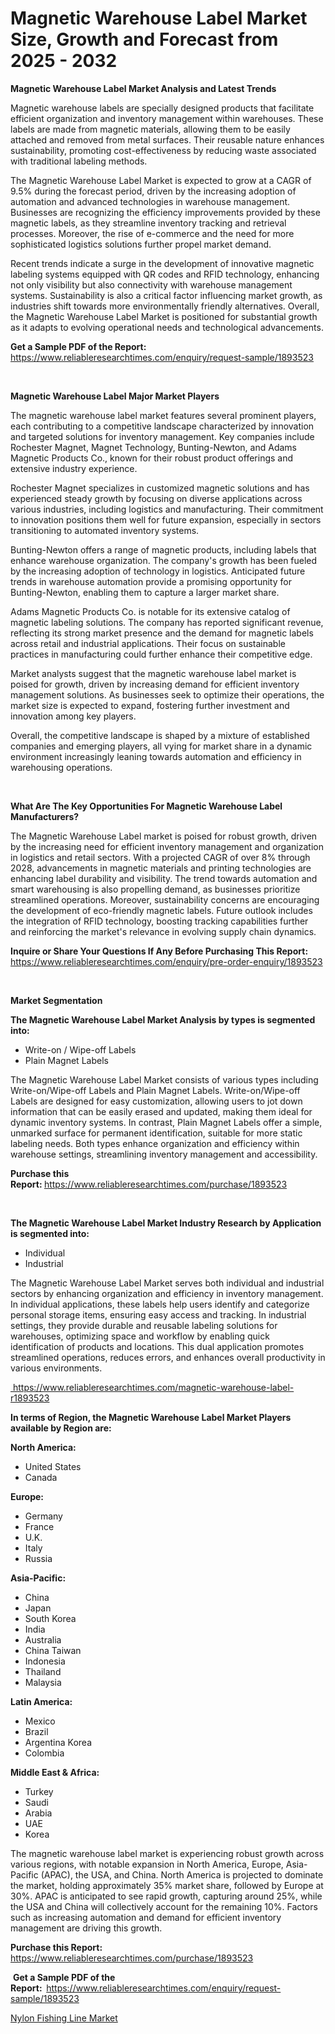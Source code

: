 <p><h1>Magnetic Warehouse Label Market Size, Growth and Forecast from 2025 - 2032</h1></p><p><strong>Magnetic Warehouse Label Market Analysis and Latest Trends</strong></p>
<p><p>Magnetic warehouse labels are specially designed products that facilitate efficient organization and inventory management within warehouses. These labels are made from magnetic materials, allowing them to be easily attached and removed from metal surfaces. Their reusable nature enhances sustainability, promoting cost-effectiveness by reducing waste associated with traditional labeling methods.</p><p>The Magnetic Warehouse Label Market is expected to grow at a CAGR of 9.5% during the forecast period, driven by the increasing adoption of automation and advanced technologies in warehouse management. Businesses are recognizing the efficiency improvements provided by these magnetic labels, as they streamline inventory tracking and retrieval processes. Moreover, the rise of e-commerce and the need for more sophisticated logistics solutions further propel market demand.</p><p>Recent trends indicate a surge in the development of innovative magnetic labeling systems equipped with QR codes and RFID technology, enhancing not only visibility but also connectivity with warehouse management systems. Sustainability is also a critical factor influencing market growth, as industries shift towards more environmentally friendly alternatives. Overall, the Magnetic Warehouse Label Market is positioned for substantial growth as it adapts to evolving operational needs and technological advancements.</p></p>
<p><strong>Get a Sample PDF of the Report:&nbsp;</strong> <a href="https://www.reliableresearchtimes.com/enquiry/request-sample/1893523?utm_campaign=2220&utm_medium=2&utm_source=Github&utm_content=ia&utm_term=05042025&utm_id=magnetic-warehouse-label">https://www.reliableresearchtimes.com/enquiry/request-sample/1893523</a></p>
<p>&nbsp;</p>
<p><strong>Magnetic Warehouse Label Major Market Players</strong></p>
<p><p>The magnetic warehouse label market features several prominent players, each contributing to a competitive landscape characterized by innovation and targeted solutions for inventory management. Key companies include Rochester Magnet, Magnet Technology, Bunting-Newton, and Adams Magnetic Products Co., known for their robust product offerings and extensive industry experience.</p><p>Rochester Magnet specializes in customized magnetic solutions and has experienced steady growth by focusing on diverse applications across various industries, including logistics and manufacturing. Their commitment to innovation positions them well for future expansion, especially in sectors transitioning to automated inventory systems.</p><p>Bunting-Newton offers a range of magnetic products, including labels that enhance warehouse organization. The company's growth has been fueled by the increasing adoption of technology in logistics. Anticipated future trends in warehouse automation provide a promising opportunity for Bunting-Newton, enabling them to capture a larger market share.</p><p>Adams Magnetic Products Co. is notable for its extensive catalog of magnetic labeling solutions. The company has reported significant revenue, reflecting its strong market presence and the demand for magnetic labels across retail and industrial applications. Their focus on sustainable practices in manufacturing could further enhance their competitive edge.</p><p>Market analysts suggest that the magnetic warehouse label market is poised for growth, driven by increasing demand for efficient inventory management solutions. As businesses seek to optimize their operations, the market size is expected to expand, fostering further investment and innovation among key players.</p><p>Overall, the competitive landscape is shaped by a mixture of established companies and emerging players, all vying for market share in a dynamic environment increasingly leaning towards automation and efficiency in warehousing operations.</p></p>
<p>&nbsp;</p>
<p><strong>What Are The Key Opportunities For Magnetic Warehouse Label Manufacturers?</strong></p>
<p><p>The Magnetic Warehouse Label market is poised for robust growth, driven by the increasing need for efficient inventory management and organization in logistics and retail sectors. With a projected CAGR of over 8% through 2028, advancements in magnetic materials and printing technologies are enhancing label durability and visibility. The trend towards automation and smart warehousing is also propelling demand, as businesses prioritize streamlined operations. Moreover, sustainability concerns are encouraging the development of eco-friendly magnetic labels. Future outlook includes the integration of RFID technology, boosting tracking capabilities further and reinforcing the market's relevance in evolving supply chain dynamics.</p></p>
<p><strong>Inquire or Share Your Questions If Any Before Purchasing This Report:</strong> <a href="https://www.reliableresearchtimes.com/enquiry/pre-order-enquiry/1893523?utm_campaign=2220&utm_medium=2&utm_source=Github&utm_content=ia&utm_term=05042025&utm_id=magnetic-warehouse-label">https://www.reliableresearchtimes.com/enquiry/pre-order-enquiry/1893523</a></p>
<p>&nbsp;</p>
<p><strong>Market Segmentation</strong></p>
<p><strong>The Magnetic Warehouse Label Market Analysis by types is segmented into:</strong></p>
<p><ul><li>Write-on / Wipe-off Labels</li><li>Plain Magnet Labels</li></ul></p>
<p><p>The Magnetic Warehouse Label Market consists of various types including Write-on/Wipe-off Labels and Plain Magnet Labels. Write-on/Wipe-off Labels are designed for easy customization, allowing users to jot down information that can be easily erased and updated, making them ideal for dynamic inventory systems. In contrast, Plain Magnet Labels offer a simple, unmarked surface for permanent identification, suitable for more static labeling needs. Both types enhance organization and efficiency within warehouse settings, streamlining inventory management and accessibility.</p></p>
<p><strong>Purchase this Report:&nbsp;</strong><a href="https://www.reliableresearchtimes.com/purchase/1893523?utm_campaign=2220&utm_medium=2&utm_source=Github&utm_content=ia&utm_term=05042025&utm_id=magnetic-warehouse-label">https://www.reliableresearchtimes.com/purchase/1893523</a></p>
<p>&nbsp;</p>
<p><strong>The Magnetic Warehouse Label Market Industry Research by Application is segmented into:</strong></p>
<p><ul><li>Individual</li><li>Industrial</li></ul></p>
<p><p>The Magnetic Warehouse Label Market serves both individual and industrial sectors by enhancing organization and efficiency in inventory management. In individual applications, these labels help users identify and categorize personal storage items, ensuring easy access and tracking. In industrial settings, they provide durable and reusable labeling solutions for warehouses, optimizing space and workflow by enabling quick identification of products and locations. This dual application promotes streamlined operations, reduces errors, and enhances overall productivity in various environments.</p></p>
<p><a href="https://www.reliableresearchtimes.com/magnetic-warehouse-label-r1893523?utm_campaign=2220&utm_medium=2&utm_source=Github&utm_content=ia&utm_term=05042025&utm_id=magnetic-warehouse-label">&nbsp;https://www.reliableresearchtimes.com/magnetic-warehouse-label-r1893523</a></p>
<p><strong>In terms of Region, the Magnetic Warehouse Label Market Players available by Region are:</strong></p>
<p>
    <p> <strong> North America: </strong>
        <ul>
            <li>United States</li>
            <li>Canada</li>
        </ul>
        </p> 
    <p> <strong> Europe: </strong>
        <ul>
            <li>Germany</li>
            <li>France</li>
            <li>U.K.</li>
            <li>Italy</li>
            <li>Russia</li>
        </ul>
        </p> 
    <p> <strong> Asia-Pacific: </strong>
        <ul>
            <li>China</li>
            <li>Japan</li>
            <li>South Korea</li>
            <li>India</li>
            <li>Australia</li>
            <li>China Taiwan</li>
            <li>Indonesia</li>
            <li>Thailand</li>
            <li>Malaysia</li>
        </ul>
        </p> 
    <p> <strong> Latin America: </strong>
        <ul>
            <li>Mexico</li>
            <li>Brazil</li>
            <li>Argentina Korea</li>
            <li>Colombia</li>
        </ul>
        </p> 
    <p> <strong> Middle East & Africa: </strong>
        <ul>
            <li>Turkey</li>
            <li>Saudi</li>
            <li>Arabia</li>
            <li>UAE</li>
            <li>Korea</li>
        </ul>
    </p>
    </p>
<p><p>The magnetic warehouse label market is experiencing robust growth across various regions, with notable expansion in North America, Europe, Asia-Pacific (APAC), the USA, and China. North America is projected to dominate the market, holding approximately 35% market share, followed by Europe at 30%. APAC is anticipated to see rapid growth, capturing around 25%, while the USA and China will collectively account for the remaining 10%. Factors such as increasing automation and demand for efficient inventory management are driving this growth.</p></p>
<p><strong>Purchase this Report: </strong><a href="https://www.reliableresearchtimes.com/purchase/1893523?utm_campaign=2220&utm_medium=2&utm_source=Github&utm_content=ia&utm_term=05042025&utm_id=magnetic-warehouse-label">https://www.reliableresearchtimes.com/purchase/1893523</a></p>
<p>&nbsp;<strong>Get a Sample PDF of the Report:&nbsp;&nbsp;</strong><a href="https://www.reliableresearchtimes.com/enquiry/request-sample/1893523?utm_campaign=2220&utm_medium=2&utm_source=Github&utm_content=ia&utm_term=05042025&utm_id=magnetic-warehouse-label">https://www.reliableresearchtimes.com/enquiry/request-sample/1893523</a></p>
<p><strong></strong></p>
<p><p><a href="https://github.com/jerhoskinson197676/Market-Research-Report-List-1/blob/main/nylon-fishing-line-market.md?utm_campaign=2220&utm_medium=2&utm_source=Github&utm_content=ia&utm_term=05042025&utm_id=magnetic-warehouse-label">Nylon Fishing Line Market</a></p></p>